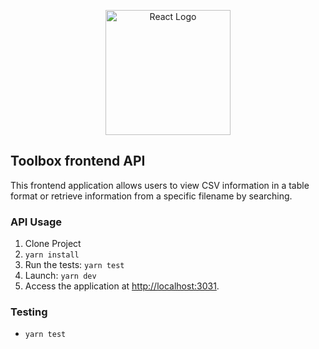 <p align="center">
  <a href="https://es.reactjs.org/" target="blank"><img src="https://www.vectorlogo.zone/logos/reactjs/reactjs-ar21.svg" width="200" alt="React Logo" /></a>
</p>

## Toolbox frontend API

This frontend application allows users to view CSV information in a table format or retrieve information from a specific filename by searching.

### API Usage

1. Clone Project
2. `yarn install`
3. Run the tests: `yarn test`
4. Launch: `yarn dev`
5. Access the application at [http://localhost:3031](http://localhost:3031).

### Testing
- `yarn test`